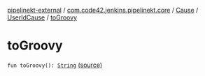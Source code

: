 [pipelinekt-external](../../../index.md) / [com.code42.jenkins.pipelinekt.core](../../index.md) / [Cause](../index.md) / [UserIdCause](index.md) / [toGroovy](./to-groovy.md)

# toGroovy

`fun toGroovy(): `[`String`](https://kotlinlang.org/api/latest/jvm/stdlib/kotlin/-string/index.html) [(source)](https://github.com/code42/pipelinekt/tree/master/core/src/main/kotlin/com/code42/jenkins/pipelinekt/core/Cause.kt#L18)